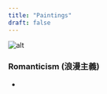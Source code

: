 ```yaml
---
title: "Paintings"
draft: false
---
```


![alt](//https://images.unsplash.com/photo-1578174756708-b11252ec6e01?ixlib=rb-1.2.1&ixid=MnwxMjA3fDB8MHxwaG90by1wYWdlfHx8fGVufDB8fHx8&auto=format&fit=crop&w=2664&q=80)

### Romanticism (浪漫主義)

* 
